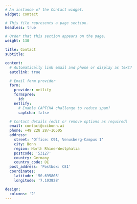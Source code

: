 ```yaml
---
# An instance of the Contact widget.
widget: contact

# This file represents a page section.
headless: true

# Order that this section appears on the page.
weight: 130

title: Contact
subtitle:

content:
  # Automatically link email and phone or display as text?
  autolink: true

  # Email form provider
  form:
    provider: netlify
    formspree:
      id:
    netlify:
      # Enable CAPTCHA challenge to reduce spam?
      captcha: false

  # Contact details (edit or remove options as required)
  email: contact@ccibonn.ai
  phone: +49 228 287-16505
  address:
    street: 'Office: C91, Venusberg-Campus 1' 
    city: Bonn
    region: North Rhine-Westphalia
    postcode: '53127'
    country: Germany
    country_code: DE
  post_address: 'Postbox: C81'
  coordinates:
    latitude: '50.695805'
    longitude: '7.103828'

design:
  columns: '2'
---
```

